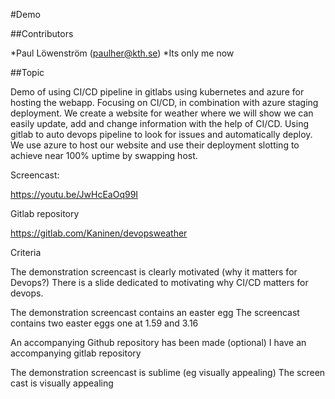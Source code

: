 #Demo 

##Contributors

*Paul Löwenström (paulher@kth.se)
*Its only me now

##Topic

Demo of using CI/CD pipeline in gitlabs using kubernetes and azure for hosting the webapp. Focusing on CI/CD, in combination with azure staging deployment.
We create a website for weather where we will show we can easily update, add and change information with the help of CI/CD. Using gitlab to auto devops pipeline to look for issues and automatically deploy. We use azure to host our website and use their deployment slotting to achieve near 100% uptime by swapping host. 

Screencast: 

https://youtu.be/JwHcEaOq99I

Gitlab repository 

https://gitlab.com/Kaninen/devopsweather

Criteria

The demonstration screencast is clearly motivated (why it matters for Devops?)
There is a slide dedicated to motivating why CI/CD matters for devops.

The demonstration screencast contains an easter egg
The screencast contains two easter eggs one at 1.59 and 3.16

An accompanying Github repository has been made (optional)
I have an accompanying gitlab repository

The demonstration screencast is sublime (eg visually appealing)
The screen cast is visually appealing
